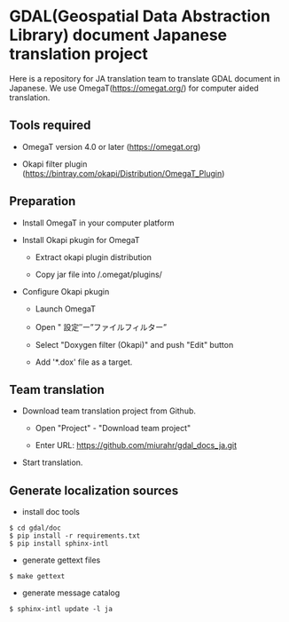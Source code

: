 GDAL(Geospatial Data Abstraction Library) document Japanese translation project 
===============================================================================

Here is a repository for JA translation team to translate GDAL document in Japanese.
We use OmegaT(https://omegat.org/) for computer aided translation.


Tools required
--------------

* OmegaT version 4.0 or later  (https://omegat.org)

* Okapi filter plugin (https://bintray.com/okapi/Distribution/OmegaT_Plugin)


Preparation
------------

* Install OmegaT in your computer platform

* Install Okapi pkugin for OmegaT

  - Extract okapi plugin distribution

  - Copy jar file into <HOME DIR>/.omegat/plugins/

* Configure Okapi pkugin

  - Launch OmegaT

  - Open " 設定″ー”ファイルフィルター”

  - Select "Doxygen filter (Okapi)" and push "Edit" button

  - Add '*.dox' file as a target.


Team translation
-----------------

* Download team translation project from Github.

  - Open "Project" - "Download team project"

  - Enter URL: https://github.com/miurahr/gdal_docs_ja.git

* Start translation.

Generate localization sources
-----------------------------

* install doc tools

```
$ cd gdal/doc
$ pip install -r requirements.txt
$ pip install sphinx-intl
```

* generate gettext files

```
$ make gettext
```

* generate message catalog

```
$ sphinx-intl update -l ja
```

